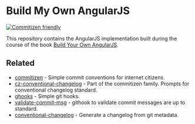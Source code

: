 # Build My Own AngularJS

[![Commitizen friendly](https://img.shields.io/badge/commitizen-friendly-brightgreen.svg)](http://commitizen.github.io/cz-cli/)

This repository contains the AngularJS implementation built during the course of the book [Build Your Own AngularJS](http://teropa.info/build-your-own-angular).

## Related

- [commitizen](https://github.com/commitizen/cz-cli) - Simple commit conventions for internet citizens.
- [cz-conventional-changelog](https://github.com/commitizen/cz-conventional-changelog) - Part of the commitizen family. Prompts for conventional changelog standard.
- [ghooks](https://github.com/gtramontina/ghooks) - Simple git hooks.
- [validate-commit-msg](https://github.com/kentcdodds/validate-commit-msg) - githook to validate commit messages are up to standard.
- [conventional-changelog](https://github.com/ajoslin/conventional-changelog) - Generate a changelog from git metadata.